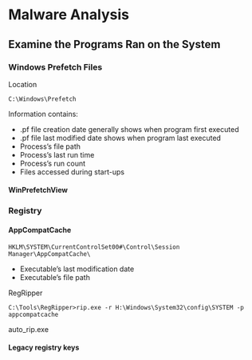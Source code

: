
# Malware Analysis

## Examine the Programs Ran on the System

### Windows Prefetch Files

Location

```
C:\Windows\Prefetch
```

Information contains:

* .pf file creation date generally shows when program first executed
* .pf file last modified date shows when program last executed
* Process’s file path
* Process’s last run time
* Process’s run count
* Files accessed during start-ups

#### WinPrefetchView

### Registry

#### AppCompatCache

```
HKLM\SYSTEM\CurrentControlSet00#\Control\Session Manager\AppCompatCache\
```

* Executable’s last modification date
* Executable’s file path

RegRipper

```BatchFile
C:\Tools\RegRipper>rip.exe -r H:\Windows\System32\config\SYSTEM -p appcompatcache
```

auto_rip.exe

#### Legacy registry keys






